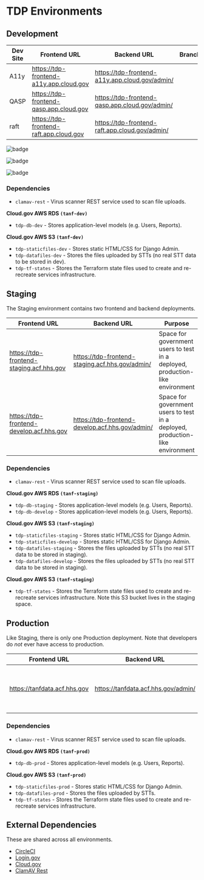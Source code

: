 # TDP Environments

## Development

| Dev Site | Frontend URL | Backend URL | Branch/Commit | Purpose |
| -------- | -------- | -------- | -------- | -------- |
| A11y | https://tdp-frontend-a11y.app.cloud.gov | https://tdp-frontend-a11y.app.cloud.gov/admin/ |  | Space for accessibility testing |
| QASP | https://tdp-frontend-qasp.app.cloud.gov | https://tdp-frontend-qasp.app.cloud.gov/admin/ |  | Space for QASP review |
| raft | https://tdp-frontend-raft.app.cloud.gov | https://tdp-frontend-raft.app.cloud.gov/admin/ |  | Space for raft review |

![badge](https://img.shields.io/endpoint?url=https://gist.githubusercontent.com/andrew-jameson/ded3a260ed8245a5b231ba726b3039df/raw/Live-Environments-raft.json)

![badge](https://img.shields.io/endpoint?url=https://gist.githubusercontent.com/andrew-jameson/ded3a260ed8245a5b231ba726b3039df/raw/Live-Environments-a11y.json)

![badge](https://img.shields.io/endpoint?url=https://gist.githubusercontent.com/andrew-jameson/ded3a260ed8245a5b231ba726b3039df/raw/Live-Environments-qasp.json)

### Dependencies

- `clamav-rest` - Virus scanner REST service used to scan file uploads.

**Cloud.gov AWS RDS `(tanf-dev)`**

- `tdp-db-dev` - Stores application-level models (e.g. Users, Reports).

**Cloud.gov AWS S3 `(tanf-dev)`**

- `tdp-staticfiles-dev` - Stores static HTML/CSS for Django Admin.
- `tdp-datafiles-dev` - Stores the files uploaded by STTs (no real STT data to be stored in dev).
- `tdp-tf-states` - Stores the Terraform state files used to create and re-recreate services infrastructure.

## Staging

The Staging environment contains two frontend and backend deployments.

| Frontend URL | Backend URL | Purpose |
| -------- | -------- | -------- |
| https://tdp-frontend-staging.acf.hhs.gov | https://tdp-frontend-staging.acf.hhs.gov/admin/     | Space for government users to test in a deployed, production-like environment    |
| https://tdp-frontend-develop.acf.hhs.gov | https://tdp-frontend-develop.acf.hhs.gov/admin/     | Space for government users to test in a deployed, production-like environment    |

### Dependencies

- `clamav-rest` - Virus scanner REST service used to scan file uploads.

**Cloud.gov AWS RDS `(tanf-staging)`**

- `tdp-db-staging` - Stores application-level models (e.g. Users, Reports).
- `tdp-db-develop` - Stores application-level models (e.g. Users, Reports).

**Cloud.gov AWS S3 `(tanf-staging)`**

- `tdp-staticfiles-staging` - Stores static HTML/CSS for Django Admin.
- `tdp-staticfiles-develop` - Stores static HTML/CSS for Django Admin.
- `tdp-datafiles-staging` - Stores the files uploaded by STTs (no real STT data to be stored in staging).
- `tdp-datafiles-develop` - Stores the files uploaded by STTs (no real STT data to be stored in staging).

**Cloud.gov AWS S3 `(tanf-staging)`**

- `tdp-tf-states` - Stores the Terraform state files used to create and re-recreate services infrastructure. Note this
  S3 bucket lives in the staging space.

## Production

Like Staging, there is only one Production deployment. Note that developers do *not* ever have access to production.

| Frontend URL | Backend URL | Purpose |
|--------------|-------------| -------- |
| https://tanfdata.acf.hhs.gov | https://tanfdata.acf.hhs.gov/admin/ | Production space for active users of the application.    |

### Dependencies

- `clamav-rest` - Virus scanner REST service used to scan file uploads.

**Cloud.gov AWS RDS `(tanf-prod)`**

- `tdp-db-prod` - Stores application-level models (e.g. Users, Reports).

**Cloud.gov AWS S3 `(tanf-prod)`**

- `tdp-staticfiles-prod` - Stores static HTML/CSS for Django Admin.
- `tdp-datafiles-prod` - Stores the files uploaded by STTs.
- `tdp-tf-states` - Stores the Terraform state files used to create and re-recreate services infrastructure.

## External Dependencies

These are shared across all environments.

- [CircleCI](https://circleci.com/)
- [Login.gov](https://login.gov/)
- [Cloud.gov](https://cloud.gov/)
- [ClamAV Rest](https://registry.hub.docker.com/r/rafttech/clamav-rest)

